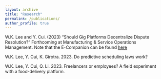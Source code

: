 ```yaml
---
layout: archive
title: "Research"
permalink: /publications/
author_profile: true
---
```


W.K. Lee and Y. Cui. (2023) “Should Gig Platforms Decentralize Dispute Resolution?” Forthcoming at Manufacturing & Service Operations Management. Note that the E-Companion can be found [here](https://www.dropbox.com/scl/fi/ukclv3xrw3fk1j5unywc5/Disputepaper-Electronic-Companions.pdf?rlkey=lpynr5yn6seocj356cpbv55fk&dl=0)

W.K. Lee, Y. Cui, K. Girotra. 2023. Do predictive scheduling laws work?

W.K. Lee, Y. Cui, Q. Li. 2023. Freelancers or employees? A field experiment with a food-delivery platform.
